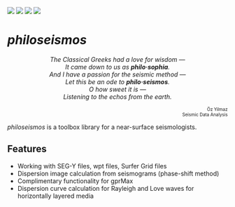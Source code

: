 [![](https://img.shields.io/pypi/v/philoseismos.svg)](https://pypi.org/project/philoseismos/) [![](https://img.shields.io/pypi/pyversions/philoseismos.svg)](https://pypi.org/project/philoseismos/) [![](https://img.shields.io/pypi/l/philoseismos.svg)](https://pypi.org/project/philoseismos/) [![](https://img.shields.io/pypi/format/philoseismos.svg)](https://pypi.org/project/philoseismos/)

# *philoseismos*

<p align="center">
  <i>
    The Classical Greeks had a love for wisdom —  <br>
    It came down to us as <b>philo·sophia</b>.  <br>
    And I have a passion for the seismic method —  <br>
    Let this be an ode to <b>philo·seismos</b>.  <br>
    O how sweet it is —  <br>
    Listening to the echos from the earth. <br>
  </i>
</p>
<p align="right">
  <font size="-3"> Öz Yilmaz <br>
    Seismic Data Analysis </font>
</p>

*philoseismos* is a toolbox library for a near-surface seismologists.

## Features
* Working with SEG-Y files, wpt files, Surfer Grid files
* Dispersion image calculation from seismograms (phase-shift method)
* Complimentary functionality for gprMax
* Dispersion curve calculation for Rayleigh and Love waves for horizontally layered media
